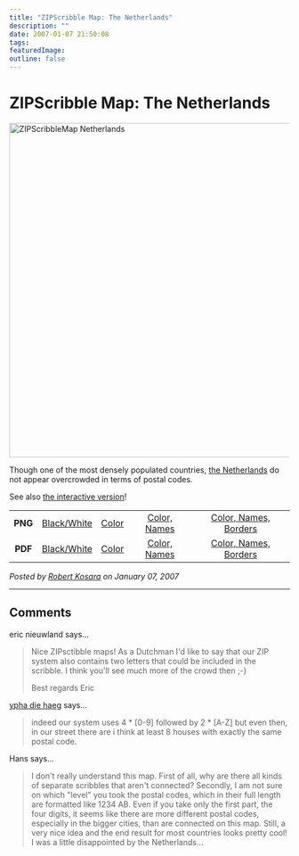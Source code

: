 ```yaml
---
title: "ZIPScribble Map: The Netherlands"
description: ""
date: 2007-01-07 21:50:08
tags: 
featuredImage: 
outline: false
---
```


# ZIPScribble Map: The Netherlands

<a href="http://eagereyes.org/media/attachments/ZIPScribbleMaps/ZIPScribbleMap-Netherlands-color-names-borders.png" target="_blank" rel="slb_off"><img class="aligncenter" title="ZIPScribbleMap Netherlands" src="https://media.eagereyes.org/media/attachments/ZIPScribbleMap-Netherlands-color-names-borders-thumb.jpg" alt="ZIPScribbleMap Netherlands" width="525" height="600" border="0" /></a>

Though one of the most densely populated countries, <a href="http://en.wikipedia.org/wiki/Netherlands">the Netherlands</a> do not appear overcrowded in terms of postal codes.

See also <a href="http://eagereyes.org/zipscribble-maps/interactive-zipscribble-map#NL">the interactive version</a>!

<table width="80%" border="0" align="center">
<tbody>
<tr>
<td align="center"><strong>PNG</strong></td>
<td align="center"><a href="http://eagereyes.org/media/attachments/ZIPScribbleMaps/ZIPScribbleMap-Netherlands.png" target="_blank" rel="slb_off">Black/White</a></td>
<td align="center"><a href="http://eagereyes.org/media/attachments/ZIPScribbleMaps/ZIPScribbleMap-Netherlands-color.png" target="_blank" rel="slb_off">Color</a></td>
<td align="center"><a href="http://eagereyes.org/media/attachments/ZIPScribbleMaps/ZIPScribbleMap-Netherlands-color-names.png" target="_blank" rel="slb_off">Color, Names</a></td>
<td align="center"><a href="http://eagereyes.org/media/attachments/ZIPScribbleMaps/ZIPScribbleMap-Netherlands-color-names-borders.png" target="_blank" rel="slb_off">Color, Names, Borders</a></td>
</tr>
<tr>
<td align="center"><strong>PDF</strong></td>
<td align="center"><a href="http://eagereyes.org/media/attachments/ZIPScribbleMaps/ZIPScribbleMap-Netherlands.pdf" target="_blank">Black/White</a></td>
<td align="center"><a href="http://eagereyes.org/media/attachments/ZIPScribbleMaps/ZIPScribbleMap-Netherlands-color.pdf" target="_blank">Color </a></td>
<td align="center"><a href="http://eagereyes.org/media/attachments/ZIPScribbleMaps/ZIPScribbleMap-Netherlands-color-names.pdf" target="_blank">Color, Names</a></td>
<td align="center"><a href="http://eagereyes.org/media/attachments/ZIPScribbleMaps/ZIPScribbleMap-Netherlands-color-names-borders.pdf" target="_blank">Color, Names, Borders</a></td>
</tr>
</tbody>
</table>


_Posted by <a href="/about">Robert Kosara</a> on January 07, 2007_


<aside class="comments">

---
## Comments

eric nieuwland says…
>	Nice ZIPsctibble maps!
>	As a Dutchman I'd like to say that our ZIP system also contains two letters that could be included in the scribble. I think you'll see much more of the crowd then ;-)
>	
>	Best regards
>	Eric

<a href="http://-" rel="nofollow noopener" target="_blank">ypha die haeg</a> says…
>	indeed our system uses 4 * [0-9] followed by 2 * [A-Z]
>	but even then, in our street there are i think at least 8 houses with exactly the same postal code.

Hans says…
>	I don't really understand this map. First of all, why are there all kinds of separate scribbles that aren't connected? Secondly, I am not sure on which "level" you took the postal codes, which in their full length are formatted like 1234 AB. Even if you take only the first part, the four digits, it seems like there are more different postal codes, especially in the bigger cities, than are connected on this map. Still, a very nice idea and the end result for most countries looks pretty cool! I was a little disappointed by the Netherlands...

</aside>

